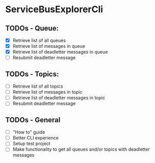 # ServiceBusExplorerCli

## TODOs - Queue:
- [x] Retrieve list of all queues
- [x] Retrieve list of messages in queue
- [x] Retrieve list of deadletter messages in queue
- [ ] Resubmit deadletter message

## TODOs - Topics:
- [ ] Retrieve list of all topics 
- [ ] Retrieve list of messages in topic 
- [ ] Retrieve list of deadletter messages in topic
- [ ] Resubmit deadletter message

## TODOs - General
- [ ] "How to" guide
- [ ] Better CLI experience
- [ ] Setup test project
- [ ] Make functionality to get all queues and/or topics with deadletter messages
